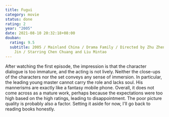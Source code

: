 ```yaml
---
title: Fugui
category: movie
status: done
rating: 2
year: "2005"
date: 2021-08-10 20:32:18+08:00
douban:
  rating: 9.5
  subtitle: 2005 / Mainland China / Drama Family / Directed by Zhu Zheng and Yuan
    Jin / Starring Chen Chuang and Liu Mintao
---
```


After watching the first episode, the impression is that the character dialogue is too immature, and the acting is not lively. Neither the close-ups of the characters nor the set conveys any sense of immersion. In particular, the leading young master cannot carry the role and lacks soul. His mannerisms are exactly like a fantasy mobile phone. Overall, it does not come across as a mature work, perhaps because the expectations were too high based on the high ratings, leading to disappointment. The poor picture quality is probably also a factor. Setting it aside for now, I'll go back to reading books honestly.

